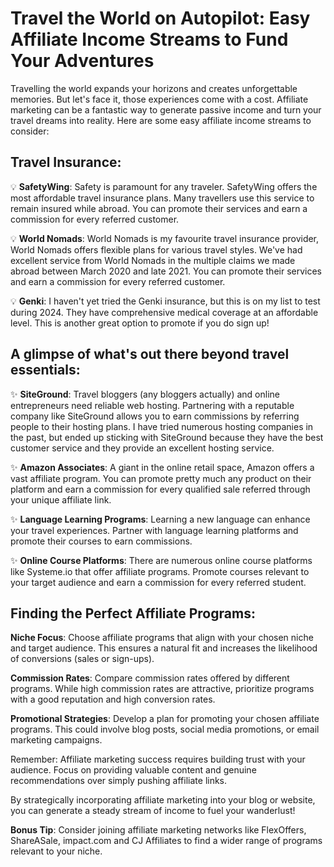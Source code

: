 # Travel the World on Autopilot: Easy Affiliate Income Streams to Fund Your Adventures

Travelling the world expands your horizons and creates unforgettable memories. But let's face it, those experiences come with a cost. Affiliate marketing can be a fantastic way to generate passive income and turn your travel dreams into reality. Here are some easy affiliate income streams to consider:

## Travel Insurance:

💡 **SafetyWing**: Safety is paramount for any traveler. SafetyWing offers the most affordable travel insurance plans. Many travellers use this service to remain insured while abroad. You can promote their services and earn a commission for every referred customer.

💡 **World Nomads**: World Nomads is my favourite travel insurance provider, World Nomads offers flexible plans for various travel styles. We've had excellent service from World Nomads in the multiple claims we made abroad between March 2020 and late 2021. You can promote their services and earn a commission for every referred customer.

💡 **Genki**: I haven't yet tried the Genki insurance, but this is on my list to test during 2024. They have comprehensive medical coverage at an affordable level. This is another great option to promote if you do sign up!

## A glimpse of what's out there beyond travel essentials:

✨ **SiteGround**: Travel bloggers (any bloggers actually) and online entrepreneurs need reliable web hosting. Partnering with a reputable company like SiteGround allows you to earn commissions by referring people to their hosting plans. I have tried numerous hosting companies in the past, but ended up sticking with SiteGround because they have the best customer service and they provide an excellent hosting service.

✨ **Amazon Associates**: A giant in the online retail space, Amazon offers a vast affiliate program. You can promote pretty much any product on their platform and earn a commission for every qualified sale referred through your unique affiliate link.

✨ **Language Learning Programs**: Learning a new language can enhance your travel experiences. Partner with language learning platforms and promote their courses to earn commissions.

✨ **Online Course Platforms**: There are numerous online course platforms like Systeme.io that offer affiliate programs. Promote courses relevant to your target audience and earn a commission for every referred student.

## Finding the Perfect Affiliate Programs:

**Niche Focus**: Choose affiliate programs that align with your chosen niche and target audience. This ensures a natural fit and increases the likelihood of conversions (sales or sign-ups).

**Commission Rates**: Compare commission rates offered by different programs. While high commission rates are attractive, prioritize programs with a good reputation and high conversion rates.

**Promotional Strategies**: Develop a plan for promoting your chosen affiliate programs. This could involve blog posts, social media promotions, or email marketing campaigns.

Remember: Affiliate marketing success requires building trust with your audience. Focus on providing valuable content and genuine recommendations over simply pushing affiliate links.

By strategically incorporating affiliate marketing into your blog or website, you can generate a steady stream of income to fuel your wanderlust!

**Bonus Tip**: Consider joining affiliate marketing networks like FlexOffers, ShareASale, impact.com and CJ Affiliates to find a wider range of programs relevant to your niche. 